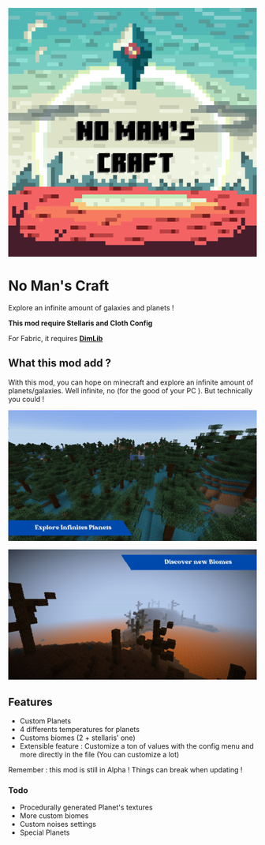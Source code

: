 ![NMC Logo](https://raw.githubusercontent.com/TathanDev/NoMansCraft/8b206d02176ddb92e75b28437b841d0093d03441/images/NMC_full_logo.png)

# No Man's Craft

Explore an infinite amount of galaxies and planets !

**This mod require __Stellaris__ and __Cloth Config__**

For Fabric, it requires [__DimLib__](https://modrinth.com/mod/dimlib)

## What this mod add ?

With this mod, you can hope on minecraft and explore an infinite amount of planets/galaxies. Well infinite, no (for the good of your PC ). But technically you could !

![infinite planets](https://raw.githubusercontent.com/TathanDev/NoMansCraft/e42a764d6c16107ebbbd4ba1175bd77f24c920dd/images/infinite_planets.png)

![new biomes](https://raw.githubusercontent.com/TathanDev/NoMansCraft/e42a764d6c16107ebbbd4ba1175bd77f24c920dd/images/new_biomes.png)

## Features

*   Custom Planets
*   4 differents temperatures for planets
*   Customs biomes (2 + stellaris' one)
* Extensible feature : Customize a ton of values with the config menu and more directly in the file (You can customize a lot)

Remember : this mod is still in Alpha ! Things can break when updating !


### Todo

*   Procedurally generated Planet's textures
*   More custom biomes
*   Custom noises settings
*   Special Planets
